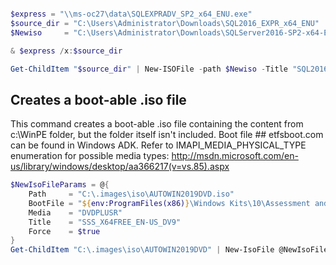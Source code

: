 ```powershell

$express = "\\ms-oc27\data\SQLEXPRADV_SP2_x64_ENU.exe"
$source_dir = "C:\Users\Administrator\Downloads\SQL2016_EXPR_x64_ENU"
$Newiso     = "C:\Users\Administrator\Downloads\SQLServer2016-SP2-x64-ENU-Exp.iso"

& $express /x:$source_dir

Get-ChildItem "$source_dir" | New-ISOFile -path $Newiso -Title "SQL2016_x64_ENU" -Verbose -Force

```

## Creates a boot-able .iso file

This command creates a boot-able .iso file containing the content from c:\WinPE folder, but the folder itself isn't included. Boot file ##  etfsboot.com can be found in Windows ADK.
Refer to IMAPI_MEDIA_PHYSICAL_TYPE enumeration for possible media types: http://msdn.microsoft.com/en-us/library/windows/desktop/aa366217(v=vs.85).aspx

```powershell
$NewIsoFileParams = @{
    Path     = "C:\.images\iso\AUTOWIN2019DVD.iso"
    BootFile = "${env:ProgramFiles(x86)}\Windows Kits\10\Assessment and Deployment Kit\Deployment Tools\amd64\Oscdimg\efisys.bin"
    Media    = "DVDPLUSR"
    Title    = "SSS_X64FREE_EN-US_DV9"
    Force    = $true
}
Get-ChildItem "C:\.images\iso\AUTOWIN2019DVD" | New-IsoFile @NewIsoFileParams
```
